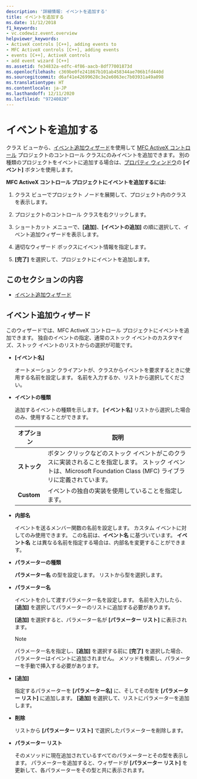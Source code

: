 ```yaml
---
description: '詳細情報: イベントを追加する'
title: イベントを追加する
ms.date: 11/12/2018
f1_keywords:
- vc.codewiz.event.overview
helpviewer_keywords:
- ActiveX controls [C++], adding events to
- MFC ActiveX controls [C++], adding events
- events [C++], ActiveX controls
- add event wizard [C++]
ms.assetid: fe34832a-edfc-4f86-aacb-8df77001873d
ms.openlocfilehash: c369be0fe241867b101ab458344ae706b1fd440d
ms.sourcegitcommit: d6af41e42699628c3e2e6063ec7b03931a49a098
ms.translationtype: HT
ms.contentlocale: ja-JP
ms.lasthandoff: 12/11/2020
ms.locfileid: "97240820"
---
```

# <a name="add-an-event"></a>イベントを追加する

クラス ビューから、[イベント追加ウィザード](#add-event-wizard)を使用して [MFC ActiveX コントロール](../mfc/reference/creating-an-mfc-activex-control.md) プロジェクトのコントロール クラスにのみイベントを追加できます。 別の種類のプロジェクトをイベントに追加する場合は、[プロパティ ウィンドウ](/visualstudio/ide/reference/properties-window)の **[イベント]** ボタンを使用します。

**MFC ActiveX コントロール プロジェクトにイベントを追加するには:**

1. クラス ビューでプロジェクト ノードを展開して、プロジェクト内のクラスを表示します。

1. プロジェクトのコントロール クラスを右クリックします。

1. ショートカット メニューで、**[追加]**、**[イベントの追加]** の順に選択して、イベント追加ウィザードを表示します。

1. 適切なウィザード ボックスにイベント情報を指定します。

1. **[完了]** を選択して、プロジェクトにイベントを追加します。

## <a name="in-this-section"></a>このセクションの内容

- [イベント追加ウィザード](#add-event-wizard)

## <a name="add-event-wizard"></a>イベント追加ウィザード

このウィザードでは、MFC ActiveX コントロール プロジェクトにイベントを追加できます。 独自のイベントの指定、通常のストック イベントのカスタマイズ、ストック イベントのリストからの選択が可能です。

- **[イベント名]**

   オートメーション クライアントが、クラスからイベントを要求するときに使用する名前を設定します。 名前を入力するか、リストから選択してください。

- **イベントの種類**

   追加するイベントの種類を示します。 **[イベント名]** リストから選択した場合のみ、使用することができます。

   |オプション|説明|
   |------------|-----------------|
   |**ストック**|ボタン クリックなどのストック イベントがこのクラスに実装されることを指定します。 ストック イベントは、Microsoft Foundation Class (MFC) ライブラリに定義されています。|
   |**Custom**|イベントの独自の実装を使用していることを指定します。|

- **内部名**

   イベントを送るメンバー関数の名前を設定します。 カスタム イベントに対してのみ使用できます。 この名前は、**イベント名** に基づいています。 **イベント名** とは異なる名前を指定する場合は、内部名を変更することができます。

- **パラメーターの種類**

   **パラメーター名** の型を設定します。 リストから型を選択します。

- **パラメーター名**

   イベントを介して渡すパラメーター名を設定します。 名前を入力したら、**[追加]** を選択してパラメーターのリストに追加する必要があります。

   **[追加]** を選択すると、パラメーター名が **[パラメーター リスト]** に表示されます。

   > [!NOTE]
   > パラメーター名を指定し、**[追加]** を選択する前に **[完了]** を選択した場合、パラメーターはイベントに追加されません。 メソッドを検索し、パラメーターを手動で挿入する必要があります。

- **[追加]**

   指定するパラメーターを **[パラメーター名]** に、そしてその型を **[パラメーター リスト]** に追加します。 **[追加]** を選択して、リストにパラメーターを追加します。

- **削除**

   リストから **[パラメーター リスト]** で選択したパラメーターを削除します。

- **パラメーター リスト**

   そのメソッドに現在追加されているすべてのパラメーターとその型を表示します。 パラメーターを追加すると、ウィザードが **[パラメーター リスト]** を更新して、各パラメーターをその型と共に表示されます。
